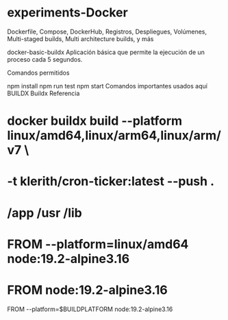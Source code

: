 # experiments-Docker
Dockerfile, Compose, DockerHub, Registros, Despliegues, Volúmenes, Multi-staged builds, Multi architecture builds, y más


docker-basic-buildx
Aplicación básica que permite la ejecución de un proceso cada 5 segundos.

Comandos permitidos

npm install
npm run test
npm start
Comandos importantes usados aquí
BUILDX
Buildx Referencia

# docker buildx build --platform linux/amd64,linux/arm64,linux/arm/v7 \
#    -t klerith/cron-ticker:latest --push .

# /app /usr /lib
# FROM --platform=linux/amd64 node:19.2-alpine3.16
# FROM node:19.2-alpine3.16
FROM --platform=$BUILDPLATFORM node:19.2-alpine3.16
